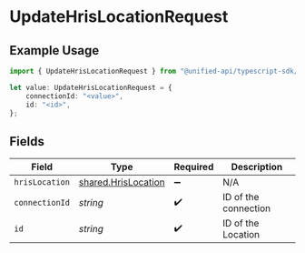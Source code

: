 # UpdateHrisLocationRequest

## Example Usage

```typescript
import { UpdateHrisLocationRequest } from "@unified-api/typescript-sdk/sdk/models/operations";

let value: UpdateHrisLocationRequest = {
    connectionId: "<value>",
    id: "<id>",
};
```

## Fields

| Field                                                             | Type                                                              | Required                                                          | Description                                                       |
| ----------------------------------------------------------------- | ----------------------------------------------------------------- | ----------------------------------------------------------------- | ----------------------------------------------------------------- |
| `hrisLocation`                                                    | [shared.HrisLocation](../../../sdk/models/shared/hrislocation.md) | :heavy_minus_sign:                                                | N/A                                                               |
| `connectionId`                                                    | *string*                                                          | :heavy_check_mark:                                                | ID of the connection                                              |
| `id`                                                              | *string*                                                          | :heavy_check_mark:                                                | ID of the Location                                                |